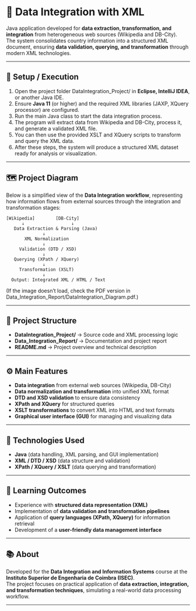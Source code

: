 # 🧩 **Data Integration with XML**

Java application developed for **data extraction, transformation, and integration** from heterogeneous web sources (Wikipedia and DB-City).  
The system consolidates country information into a structured XML document, ensuring **data validation, querying, and transformation** through modern XML technologies.  

---

## 🚀 Setup / Execution

1. Open the project folder DataIntegration_Project/ in **Eclipse, IntelliJ IDEA**, or another Java IDE.
2. Ensure **Java 11** (or higher) and the required XML libraries (JAXP, XQuery processor) are configured.
3. Run the main Java class to start the data integration process.
4. The program will extract data from Wikipedia and DB-City, process it, and generate a validated XML file.
5. You can then use the provided XSLT and XQuery scripts to transform and query the XML data.
6. After these steps, the system will produce a structured XML dataset ready for analysis or visualization.

---

## 🗺 Project Diagram

Below is a simplified view of the **Data Integration workflow**, representing how information flows from external sources through the integration and transformation stages:
```
[Wikipedia]        [DB-City]
      ↓                  ↓
   Data Extraction & Parsing (Java)
              ↓
       XML Normalization
              ↓
     Validation (DTD / XSD)
              ↓
   Querying (XPath / XQuery)
              ↓
     Transformation (XSLT)
              ↓
  Output: Integrated XML / HTML / Text
```


(If the image doesn’t load, check the PDF version in Data_Integration_Report/DataIntegration_Diagram.pdf.)


---

## 📁 **Project Structure**

- **DataIntegration_Project/** → Source code and XML processing logic  
- **Data_Integration_Report/** → Documentation and project report  
- **README.md** → Project overview and technical description  

---

## ⚙️ **Main Features**

- **Data integration** from external web sources (Wikipedia, DB-City)  
- **Data normalization and transformation** into unified XML format  
- **DTD and XSD validation** to ensure data consistency  
- **XPath and XQuery** for structured queries  
- **XSLT transformations** to convert XML into HTML and text formats  
- **Graphical user interface (GUI)** for managing and visualizing data  

---

## 🧩 **Technologies Used**

- **Java** (data handling, XML parsing, and GUI implementation)  
- **XML / DTD / XSD** (data structure and validation)  
- **XPath / XQuery / XSLT** (data querying and transformation)  

---

## 🧠 **Learning Outcomes**

- Experience with **structured data representation (XML)**  
- Implementation of **data validation and transformation pipelines**  
- Application of **query languages (XPath, XQuery)** for information retrieval  
- Development of a **user-friendly data management interface**

---

## 📚 **About**

Developed for the **Data Integration and Information Systems** course at the **Instituto Superior de Engenharia de Coimbra (ISEC)**.  
The project focuses on practical application of **data extraction, integration, and transformation techniques**, simulating a real-world data processing workflow.  

---


